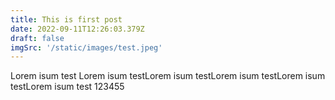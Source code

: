 ```yaml
---
title: This is first post
date: 2022-09-11T12:26:03.379Z
draft: false
imgSrc: '/static/images/test.jpeg'
---
```

Lorem isum test Lorem isum testLorem isum testLorem isum testLorem isum testLorem isum test 123455
